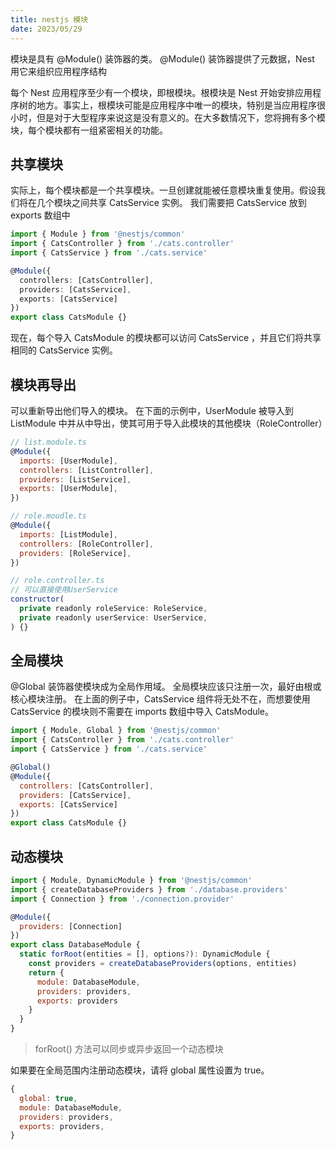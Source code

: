 ```yaml
---
title: nestjs 模块
date: 2023/05/29
---
```


模块是具有 @Module() 装饰器的类。 @Module() 装饰器提供了元数据，Nest 用它来组织应用程序结构

每个 Nest 应用程序至少有一个模块，即根模块。根模块是 Nest 开始安排应用程序树的地方。事实上，根模块可能是应用程序中唯一的模块，特别是当应用程序很小时，但是对于大型程序来说这是没有意义的。在大多数情况下，您将拥有多个模块，每个模块都有一组紧密相关的功能。

## 共享模块

实际上，每个模块都是一个共享模块。一旦创建就能被任意模块重复使用。假设我们将在几个模块之间共享 CatsService 实例。 我们需要把 CatsService 放到 exports 数组中

```ts
import { Module } from '@nestjs/common'
import { CatsController } from './cats.controller'
import { CatsService } from './cats.service'

@Module({
  controllers: [CatsController],
  providers: [CatsService],
  exports: [CatsService]
})
export class CatsModule {}
```

现在，每个导入 CatsModule 的模块都可以访问 CatsService ，并且它们将共享相同的 CatsService 实例。

## 模块再导出

可以重新导出他们导入的模块。 在下面的示例中，UserModule 被导入到 ListModule 中并从中导出，使其可用于导入此模块的其他模块（RoleController）

```js
// list.module.ts
@Module({
  imports: [UserModule],
  controllers: [ListController],
  providers: [ListService],
  exports: [UserModule],
})

// role.moudle.ts
@Module({
  imports: [ListModule],
  controllers: [RoleController],
  providers: [RoleService],
})

// role.controller.ts
// 可以直接使用UserService
constructor(
  private readonly roleService: RoleService,
  private readonly userService: UserService,
) {}
```

## 全局模块

@Global 装饰器使模块成为全局作用域。 全局模块应该只注册一次，最好由根或核心模块注册。 在上面的例子中，CatsService 组件将无处不在，而想要使用 CatsService 的模块则不需要在 imports 数组中导入 CatsModule。

```js
import { Module, Global } from '@nestjs/common'
import { CatsController } from './cats.controller'
import { CatsService } from './cats.service'

@Global()
@Module({
  controllers: [CatsController],
  providers: [CatsService],
  exports: [CatsService]
})
export class CatsModule {}
```

## 动态模块

```js
import { Module, DynamicModule } from '@nestjs/common'
import { createDatabaseProviders } from './database.providers'
import { Connection } from './connection.provider'

@Module({
  providers: [Connection]
})
export class DatabaseModule {
  static forRoot(entities = [], options?): DynamicModule {
    const providers = createDatabaseProviders(options, entities)
    return {
      module: DatabaseModule,
      providers: providers,
      exports: providers
    }
  }
}
```

> forRoot() 方法可以同步或异步返回一个动态模块

如果要在全局范围内注册动态模块，请将 global 属性设置为 true。

```js
{
  global: true,
  module: DatabaseModule,
  providers: providers,
  exports: providers,
}

```
